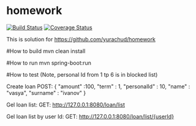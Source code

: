 # homework  
[![Build Status](https://travis-ci.org/antonkudinov/homework.svg?branch=master)](https://travis-ci.org/antonkudinov/homework)
[![Coverage Status](http://img.shields.io/coveralls/antonkudinov/homework/master.svg?style=flat-square)](https://coveralls.io/github/antonkudinov/homework)

This is  solution for https://github.com/yurachud/homework

#How to build
mvn clean install

#How to run
mvn spring-boot:run



#How to test  (Note, personal Id from 1 tp 6 is in blocked list)

Create loan
POST: 
{
  "amount" :100,
  "term" : 1,
  "personalId" : 10,
  "name" : "vasya",
  "surname" : "ivanov"
}

Gel loan list:
GET: http://127.0.0.1:8080/loan/list

Gel loan list by user Id:
GET: http://127.0.0.1:8080/loan/list/{userId}
